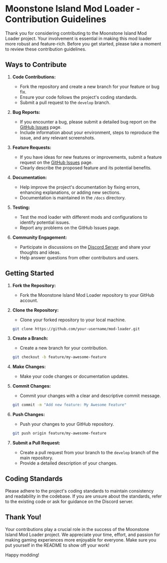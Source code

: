 # Moonstone Island Mod Loader - Contribution Guidelines

Thank you for considering contributing to the Moonstone Island Mod Loader project. Your involvement is essential in making this mod loader more robust and feature-rich. Before you get started, please take a moment to review these contribution guidelines.

## Ways to Contribute

1. **Code Contributions:**
   - Fork the repository and create a new branch for your feature or bug fix.
   - Ensure your code follows the project's coding standards.
   - Submit a pull request to the `develop` branch.

2. **Bug Reports:**
   - If you encounter a bug, please submit a detailed bug report on the [GitHub Issues](https://github.com/ahhhsaturn/mimloader/issues) page.
   - Include information about your environment, steps to reproduce the issue, and any relevant screenshots.

3. **Feature Requests:**
   - If you have ideas for new features or improvements, submit a feature request on the [GitHub Issues](https://github.com/ahhhsaturn/mimloader/issues) page.
   - Clearly describe the proposed feature and its potential benefits.

4. **Documentation:**
   - Help improve the project's documentation by fixing errors, enhancing explanations, or adding new sections.
   - Documentation is maintained in the `/docs` directory.

5. **Testing:**
   - Test the mod loader with different mods and configurations to identify potential issues.
   - Report any problems on the GitHub Issues page.

6. **Community Engagement:**
   - Participate in discussions on the [Discord Server](https://discord.com/invite/ngbvgTEFU2) and share your thoughts and ideas.
   - Help answer questions from other contributors and users.

## Getting Started

1. **Fork the Repository:**
   - Fork the Moonstone Island Mod Loader repository to your GitHub account.

2. **Clone the Repository:**
   - Clone your forked repository to your local machine.

   ```bash
   git clone https://github.com/your-username/mod-loader.git
   ```

3. **Create a Branch:**
   - Create a new branch for your contribution.

   ```bash
   git checkout -b feature/my-awesome-feature
   ```

4. **Make Changes:**
   - Make your code changes or documentation updates.

5. **Commit Changes:**
   - Commit your changes with a clear and descriptive commit message.

   ```bash
   git commit -m "Add new feature: My Awesome Feature"
   ```

6. **Push Changes:**
   - Push your changes to your GitHub repository.

   ```bash
   git push origin feature/my-awesome-feature
   ```

7. **Submit a Pull Request:**
   - Create a pull request from your branch to the `develop` branch of the main repository.
   - Provide a detailed description of your changes.

## Coding Standards

Please adhere to the project's coding standards to maintain consistency and readability in the codebase. If you are unsure about the standards, refer to the existing code or ask for guidance on the Discord server.

## Thank You!

Your contributions play a crucial role in the success of the Moonstone Island Mod Loader project. We appreciate your time, effort, and passion for making gaming experiences more enjoyable for everyone.
Make sure you put yourself in the README to show off your work!

Happy modding!
